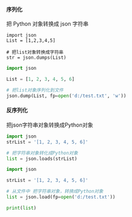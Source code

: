 #### 序列化

把 Python 对象转换成 json 字符串

```
import json
List = [1,2,3,4,5]

# 把list对象转换成字符串
str = json.dumps(List) 
```

```python
import json

List = [1, 2, 3, 4, 5, 6]

# 把list对象序列化到文件
json.dump(List, fp=open('d:/test.txt', 'w'))
```

#### 反序列化

把json字符串对象转换成Python对象

```python
import json
strList = '[1, 2, 3, 4, 5, 6]'

# 把字符串对象转化成Python对象
list = json.loads(strList)
```

```python
import json

strList = '[1, 2, 3, 4, 5, 6]'

# 从文件中 把字符串对象，转换成Python对象
list = json.load(fp=open('d:/test.txt'))

print(list)
```

